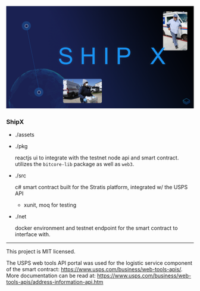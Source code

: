 <img src="./assets/shipx__banner.png" width="760px" />

### ShipX

- ./assets

- ./pkg

    reactjs ui to integrate with the testnet node api and smart contract. utilizes the `bitcore-lib` package as well as `web3`.

- ./src

    c# smart contract built for the Stratis platform, integrated w/ the USPS API

    * xunit, moq for testing

- ./net

    docker environment and testnet endpoint for the smart contract to interface with.

---

This project is MIT licensed. 

The USPS web tools API portal was used for the logistic service component of the smart contract: https://www.usps.com/business/web-tools-apis/. More documentation can be read at: https://www.usps.com/business/web-tools-apis/address-information-api.htm
